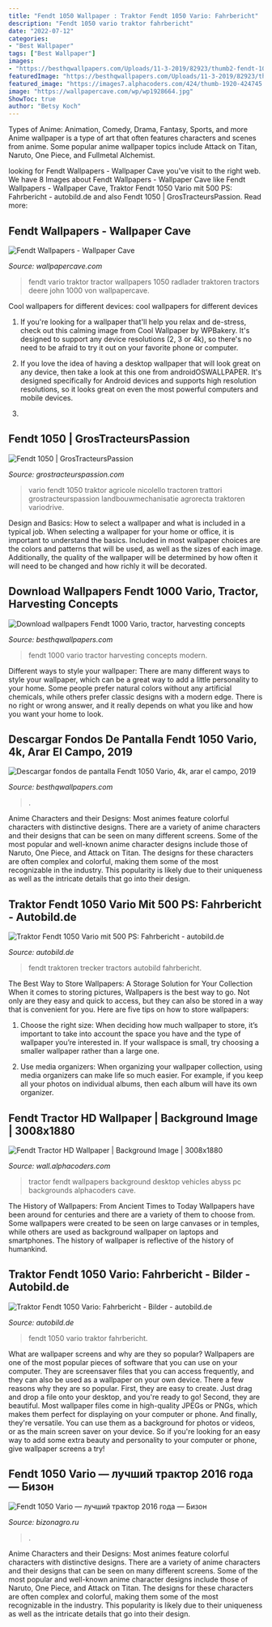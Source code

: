 ```yaml
---
title: "Fendt 1050 Wallpaper : Traktor Fendt 1050 Vario: Fahrbericht"
description: "Fendt 1050 vario traktor fahrbericht"
date: "2022-07-12"
categories:
- "Best Wallpaper"
tags: ["Best Wallpaper"]
images:
- "https://besthqwallpapers.com/Uploads/11-3-2019/82923/thumb2-fendt-1050-vario-4k-plowing-field-2019-tractors-agricultural-machinery.jpg"
featuredImage: "https://besthqwallpapers.com/Uploads/11-3-2019/82923/thumb2-fendt-1050-vario-4k-plowing-field-2019-tractors-agricultural-machinery.jpg"
featured_image: "https://images7.alphacoders.com/424/thumb-1920-424745.jpg"
image: "https://wallpapercave.com/wp/wp1928664.jpg"
ShowToc: true
author: "Betsy Koch"
---
```



Types of Anime: Animation, Comedy, Drama, Fantasy, Sports, and more
Anime wallpaper is a type of art that often features characters and scenes from anime. Some popular anime wallpaper topics include Attack on Titan, Naruto, One Piece, and Fullmetal Alchemist.

	

		
looking for Fendt Wallpapers - Wallpaper Cave you've visit to the right web. We have 8 Images about Fendt Wallpapers - Wallpaper Cave like Fendt Wallpapers - Wallpaper Cave, Traktor Fendt 1050 Vario mit 500 PS: Fahrbericht - autobild.de and also Fendt 1050 | GrosTracteursPassion. Read more:
		
    
## Fendt Wallpapers - Wallpaper Cave

<img loading=lazy src="https://wallpapercave.com/wp/wp1928664.jpg" onerror="this.onerror=null;this.src='https://tse4.mm.bing.net/th?id=OIP.yAHdrWe0pNA0Lu9nqrnFogHaE8&amp;pid=15.1';" alt="Fendt Wallpapers - Wallpaper Cave">

_Source: wallpapercave.com_

>fendt vario traktor tractor wallpapers 1050 radlader traktoren tractors deere john 1000 von wallpapercave. 

	

Cool wallpapers for different devices:
cool wallpapers for different devices 

1. If you're looking for a wallpaper that'll help you relax and de-stress, check out this calming image from Cool Wallpaper by WPBakery. It's designed to support any device resolutions (2, 3 or 4k), so there's no need to be afraid to try it out on your favorite phone or computer.

2. If you love the idea of having a desktop wallpaper that will look great on any device, then take a look at this one from androidOSWALLPAPER. It's designed specifically for Android devices and supports high resolution resolutions, so it looks great on even the most powerful computers and mobile devices.

3.

    
## Fendt 1050 | GrosTracteursPassion

<img loading=lazy src="https://www.grostracteurspassion.com/sites/default/files/fendt_1050.jpg" onerror="this.onerror=null;this.src='https://tse3.mm.bing.net/th?id=OIP.f0P-gS3W5aRR7-bFH8M5lgHaCk&amp;pid=15.1';" alt="Fendt 1050 | GrosTracteursPassion">

_Source: grostracteurspassion.com_

>vario fendt 1050 traktor agricole nicolello tractoren trattori grostracteurspassion landbouwmechanisatie agrorecta traktoren variodrive. 

	

Design and Basics: How to select a wallpaper and what is included in a typical job.
When selecting a wallpaper for your home or office, it is important to understand the basics. Included in most wallpaper choices are the colors and patterns that will be used, as well as the sizes of each image. Additionally, the quality of the wallpaper will be determined by how often it will need to be changed and how richly it will be decorated.

    
## Download Wallpapers Fendt 1000 Vario, Tractor, Harvesting Concepts

<img loading=lazy src="https://besthqwallpapers.com/Uploads/9-11-2019/110603/thumb-fendt-1000-vario-tractor-harvesting-concepts-modern-tractor-fendt.jpg" onerror="this.onerror=null;this.src='https://tse1.mm.bing.net/th?id=OIP.MmXvBg8_pncO6E0Hr0aVWAAAAA&amp;pid=15.1';" alt="Download wallpapers Fendt 1000 Vario, tractor, harvesting concepts">

_Source: besthqwallpapers.com_

>fendt 1000 vario tractor harvesting concepts modern. 

	

Different ways to style your wallpaper:
There are many different ways to style your wallpaper, which can be a great way to add a little personality to your home. Some people prefer natural colors without any artificial chemicals, while others prefer classic designs with a modern edge. There is no right or wrong answer, and it really depends on what you like and how you want your home to look.

    
## Descargar Fondos De Pantalla Fendt 1050 Vario, 4k, Arar El Campo, 2019

<img loading=lazy src="https://besthqwallpapers.com/Uploads/11-3-2019/82923/thumb2-fendt-1050-vario-4k-plowing-field-2019-tractors-agricultural-machinery.jpg" onerror="this.onerror=null;this.src='https://tse2.mm.bing.net/th?id=OIP.N-xVIPKy0ZrRCUtMSPyGMQHaEo&amp;pid=15.1';" alt="Descargar fondos de pantalla Fendt 1050 Vario, 4k, arar el campo, 2019">

_Source: besthqwallpapers.com_

>. 

	

Anime Characters and their Designs: Most animes feature colorful characters with distinctive designs.
There are a variety of anime characters and their designs that can be seen on many different screens. Some of the most popular and well-known anime character designs include those of Naruto, One Piece, and Attack on Titan. The designs for these characters are often complex and colorful, making them some of the most recognizable in the industry. This popularity is likely due to their uniqueness as well as the intricate details that go into their design.

    
## Traktor Fendt 1050 Vario Mit 500 PS: Fahrbericht - Autobild.de

<img loading=lazy src="http://i.auto-bild.de/ir_img/1/4/6/7/4/5/5/Traktor-Fendt-1050-Vario-474x316-9fc9f179a7b4e19f.jpg" onerror="this.onerror=null;this.src='https://tse1.mm.bing.net/th?id=OIP.n8nxeae04Z8mhBfsjIJv3QAAAA&amp;pid=15.1';" alt="Traktor Fendt 1050 Vario mit 500 PS: Fahrbericht - autobild.de">

_Source: autobild.de_

>fendt traktoren trecker tractors autobild fahrbericht. 

	

The Best Way to Store Wallpapers: A Storage Solution for Your Collection
When it comes to storing pictures, Wallpapers is the best way to go. Not only are they easy and quick to access, but they can also be stored in a way that is convenient for you. Here are five tips on how to store wallpapers:
1) Choose the right size: When deciding how much wallpaper to store, it’s important to take into account the space you have and the type of wallpaper you’re interested in. If your wallspace is small, try choosing a smaller wallpaper rather than a large one.

2) Use media organizers: When organizing your wallpaper collection, using media organizers can make life so much easier. For example, if you keep all your photos on individual albums, then each album will have its own organizer.

    
## Fendt Tractor HD Wallpaper | Background Image | 3008x1880

<img loading=lazy src="https://images7.alphacoders.com/424/thumb-1920-424745.jpg" onerror="this.onerror=null;this.src='https://tse2.mm.bing.net/th?id=OIP.Hxi3VOgx-PZyzES-gVLAMAHaEo&amp;pid=15.1';" alt="Fendt Tractor HD Wallpaper | Background Image | 3008x1880">

_Source: wall.alphacoders.com_

>tractor fendt wallpapers background desktop vehicles abyss pc backgrounds alphacoders cave. 

	

The History of Wallpapers: From Ancient Times to Today
Wallpapers have been around for centuries and there are a variety of them to choose from. Some wallpapers were created to be seen on large canvases or in temples, while others are used as background wallpaper on laptops and smartphones. The history of wallpaper is reflective of the history of humankind.

    
## Traktor Fendt 1050 Vario: Fahrbericht - Bilder - Autobild.de

<img loading=lazy src="https://i.auto-bild.de/ir_img/1/4/6/7/4/6/1/Traktor-Fendt-1050-Vario-1200x799-3ca3a5c163f9fe7c.jpg" onerror="this.onerror=null;this.src='https://tse1.mm.bing.net/th?id=OIP.PKOlwWP5_nz6EfPU9-aO4AHaE7&amp;pid=15.1';" alt="Traktor Fendt 1050 Vario: Fahrbericht - Bilder - autobild.de">

_Source: autobild.de_

>fendt 1050 vario traktor fahrbericht. 

	

What are wallpaper screens and why are they so popular?
Wallpapers are one of the most popular pieces of software that you can use on your computer. They are screensaver files that you can access frequently, and they can also be used as a wallpaper on your own device. There a few reasons why they are so popular. First, they are easy to create. Just drag and drop a file onto your desktop, and you're ready to go! Second, they are beautiful. Most wallpaper files come in high-quality JPEGs or PNGs, which makes them perfect for displaying on your computer or phone. And finally, they're versatile. You can use them as a background for photos or videos, or as the main screen saver on your device. So if you're looking for an easy way to add some extra beauty and personality to your computer or phone, give wallpaper screens a try!

    
## Fendt 1050 Vario — лучший трактор 2016 года — Бизон

<img loading=lazy src="http://bizonagro.ru/media/news/news/9bb347c7-ce98-422d-b8ae-488868633b47.jpg" onerror="this.onerror=null;this.src='https://tse3.mm.bing.net/th?id=OIP.hn4dg9BkSTR3sKoHbMrIZAHaEC&amp;pid=15.1';" alt="Fendt 1050 Vario — лучший трактор 2016 года — Бизон">

_Source: bizonagro.ru_

>. 

	

Anime Characters and their Designs: Most animes feature colorful characters with distinctive designs.
There are a variety of anime characters and their designs that can be seen on many different screens. Some of the most popular and well-known anime character designs include those of Naruto, One Piece, and Attack on Titan. The designs for these characters are often complex and colorful, making them some of the most recognizable in the industry. This popularity is likely due to their uniqueness as well as the intricate details that go into their design.

